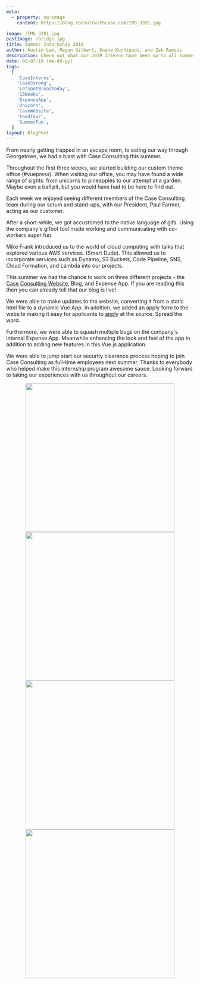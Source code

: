 ```yaml
---
meta:
  - property: og:image
    content: https://blog.consultwithcase.com/IMG_3391.jpg

image: /IMG_3391.jpg
postImage: /bridge.jpg
title: Summer Internship 2019
author: Austin Lam, Megan Gilbert, Sneha Kuchipudi, and Zak Ramsis
description: Check out what our 2019 Interns have been up to all summer.
date: 08-07-19 (mm-dd-yy)
tags:
  [
    'CaseInterns',
    'CaseStrong',
    'LetsGetBreadToday',
    '13Weeks',
    'ExpenseApp',
    'Unicorn',
    'CaseWebsite',
    'FoodTour',
    'SummerFun',
  ]
layout: BlogPost
---
```


From nearly getting trapped in an escape room, to eating our way through Georgetown, we had a blast with Case Consulting this summer.

Throughout the first three weeks, we started building our custom theme office (#vuepress). When visiting our office, you may have found a wide range of sights: from unicorns to pineapples to our attempt at a garden. Maybe even a ball pit, but you would have had to be here to find out.

Each week we enjoyed seeing different members of the Case Consulting team during our scrum and stand-ups, with our President, Paul Farmer, acting as our customer.

After a short-while, we got accustomed to the native language of gifs. Using the company's gifbot tool made working and communicating with co-workers super fun.

Mike Frank introduced us to the world of cloud computing with talks that explored various AWS services. (Smart Dude). This allowed us to incorporate services such as Dynamo, S3 Buckets, Code Pipeline, SNS, Cloud Formation, and Lambda into our projects.

This summer we had the chance to work on three different projects - the <a href="https://www.consultwithcase.com/">Case Consulting Website</a>, Blog, and Expense App. If you are reading this then you can already tell that our blog is live!

We were able to make updates to the website, converting it from a static html file to a dynamic Vue App. In addition, we added an apply form to the website making it easy for applicants to <a href="https://www.consultwithcase.com/apply-form">apply</a> at the source. Spread the word.

Furthermore, we were able to squash multiple bugs on the company's internal Expense App. Meanwhile enhancing the look and feel of the app in addition to adding new features in this Vue.js application.

We were able to jump start our security clearance process hoping to join Case Consulting as full-time employees next summer. Thanks to everybody who helped make this internship program awesome sauce. Looking forward to taking our experiences with us throughout our careers.

<center>
<img src="/IMG_3369.jpg" width="400"/>
<img src="/IMG_3387.jpg" width="400"/></center>
<center><img src="/IMG_3389.jpg" width="400"/>
<img src="/IMG_3388.jpg" width="400"/></center>
